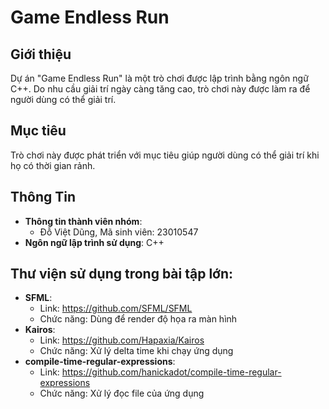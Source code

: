 # Game Endless Run
## Giới thiệu
Dự án "Game Endless Run" là một trò chơi được lập trình bằng ngôn ngữ C++. Do nhu cầu giải trí ngày càng tăng cao, trò chơi này được làm ra để người dùng có thể giải trí.

## Mục tiêu
Trò chơi này được phát triển với mục tiêu giúp người dùng có thể giải trí khi họ có thời gian rảnh.

## Thông Tin
- **Thông tin thành viên nhóm**:
    - Đỗ Việt Dũng, Mã sinh viên: 23010547
- **Ngôn ngữ lập trình sử dụng**: C++

## Thư viện sử dụng trong bài tập lớn:
- **SFML**:
    - Link: https://github.com/SFML/SFML
    - Chức năng: Dùng để render độ họa ra màn hình
- **Kairos**:
    - Link: https://github.com/Hapaxia/Kairos
    - Chức năng: Xử lý delta time khi chạy ứng dụng
- **compile-time-regular-expressions**:
    - Link: https://github.com/hanickadot/compile-time-regular-expressions
    - Chức năng: Xử lý đọc file của ứng dụng